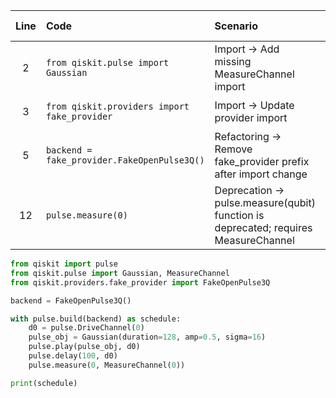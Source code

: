 | Line | Code | Scenario | Scenario Id | Reference | Artifact | Refactoring |
|:--:|:---|:--------|:-----------:|:----------:|:--------:|:-----------:|
| 2 | `from qiskit.pulse import Gaussian` | Import -> Add missing MeasureChannel import | * | Internal Knowledge | qiskit.pulse | `from qiskit.pulse import Gaussian, MeasureChannel` |
| 3 | `from qiskit.providers import fake_provider` | Import -> Update provider import | * | Internal Knowledge | qiskit.providers.fake_provider | `from qiskit.providers.fake_provider import FakeOpenPulse3Q` |
| 5 | `backend = fake_provider.FakeOpenPulse3Q()` | Refactoring -> Remove fake_provider prefix after import change | * | Internal Knowledge | FakeOpenPulse3Q | `backend = FakeOpenPulse3Q()` |
| 12 | `pulse.measure(0)` | Deprecation -> pulse.measure(qubit) function is deprecated; requires MeasureChannel | * | Internal Knowledge | pulse.measure | `pulse.measure(0, MeasureChannel(0))` |

```python
from qiskit import pulse
from qiskit.pulse import Gaussian, MeasureChannel
from qiskit.providers.fake_provider import FakeOpenPulse3Q

backend = FakeOpenPulse3Q()

with pulse.build(backend) as schedule:
    d0 = pulse.DriveChannel(0)
    pulse_obj = Gaussian(duration=128, amp=0.5, sigma=16)
    pulse.play(pulse_obj, d0)
    pulse.delay(100, d0)
    pulse.measure(0, MeasureChannel(0))

print(schedule)
```